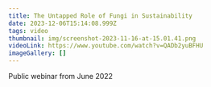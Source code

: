 ```yaml
---
title: The Untapped Role of Fungi in Sustainability
date: 2023-12-06T15:14:08.999Z
tags: video
thumbnail: img/screenshot-2023-11-16-at-15.01.41.png
videoLink: https://www.youtube.com/watch?v=QADb2yuBFHU
imageGallery: []
---
```

Public webinar from June 2022